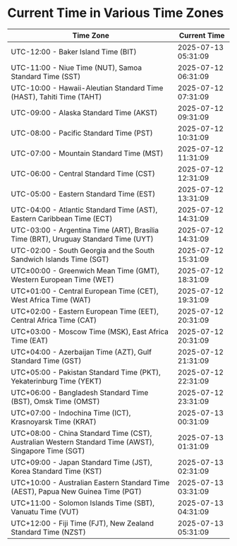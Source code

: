 # Current Time in Various Time Zones

| Time Zone | Current Time |
|-----------|--------------|
| UTC-12:00 - Baker Island Time (BIT) | 2025-07-13 05:31:09 |
| UTC-11:00 - Niue Time (NUT), Samoa Standard Time (SST) | 2025-07-12 06:31:09 |
| UTC-10:00 - Hawaii-Aleutian Standard Time (HAST), Tahiti Time (TAHT) | 2025-07-12 07:31:09 |
| UTC-09:00 - Alaska Standard Time (AKST) | 2025-07-12 09:31:09 |
| UTC-08:00 - Pacific Standard Time (PST) | 2025-07-12 10:31:09 |
| UTC-07:00 - Mountain Standard Time (MST) | 2025-07-12 11:31:09 |
| UTC-06:00 - Central Standard Time (CST) | 2025-07-12 12:31:09 |
| UTC-05:00 - Eastern Standard Time (EST) | 2025-07-12 13:31:09 |
| UTC-04:00 - Atlantic Standard Time (AST), Eastern Caribbean Time (ECT) | 2025-07-12 14:31:09 |
| UTC-03:00 - Argentina Time (ART), Brasília Time (BRT), Uruguay Standard Time (UYT) | 2025-07-12 14:31:09 |
| UTC-02:00 - South Georgia and the South Sandwich Islands Time (SGT) | 2025-07-12 15:31:09 |
| UTC±00:00 - Greenwich Mean Time (GMT), Western European Time (WET) | 2025-07-12 18:31:09 |
| UTC+01:00 - Central European Time (CET), West Africa Time (WAT) | 2025-07-12 19:31:09 |
| UTC+02:00 - Eastern European Time (EET), Central Africa Time (CAT) | 2025-07-12 20:31:09 |
| UTC+03:00 - Moscow Time (MSK), East Africa Time (EAT) | 2025-07-12 20:31:09 |
| UTC+04:00 - Azerbaijan Time (AZT), Gulf Standard Time (GST) | 2025-07-12 21:31:09 |
| UTC+05:00 - Pakistan Standard Time (PKT), Yekaterinburg Time (YEKT) | 2025-07-12 22:31:09 |
| UTC+06:00 - Bangladesh Standard Time (BST), Omsk Time (OMST) | 2025-07-12 23:31:09 |
| UTC+07:00 - Indochina Time (ICT), Krasnoyarsk Time (KRAT) | 2025-07-13 00:31:09 |
| UTC+08:00 - China Standard Time (CST), Australian Western Standard Time (AWST), Singapore Time (SGT) | 2025-07-13 01:31:09 |
| UTC+09:00 - Japan Standard Time (JST), Korea Standard Time (KST) | 2025-07-13 02:31:09 |
| UTC+10:00 - Australian Eastern Standard Time (AEST), Papua New Guinea Time (PGT) | 2025-07-13 03:31:09 |
| UTC+11:00 - Solomon Islands Time (SBT), Vanuatu Time (VUT) | 2025-07-13 04:31:09 |
| UTC+12:00 - Fiji Time (FJT), New Zealand Standard Time (NZST) | 2025-07-13 05:31:09 |
